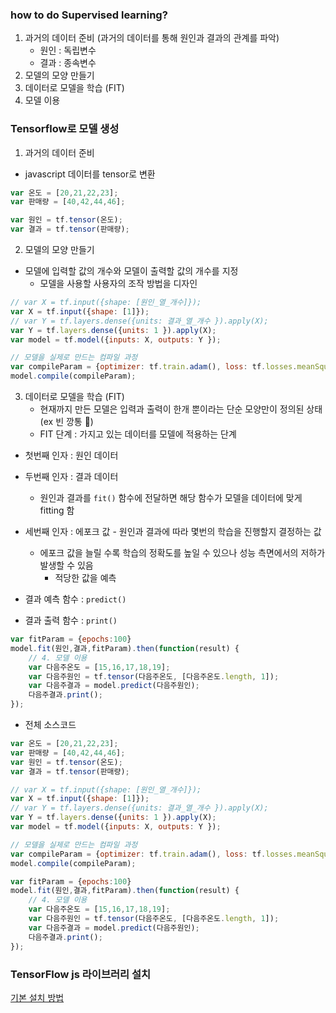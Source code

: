 ### how to do Supervised learning?
1. 과거의 데이터 준비 (과거의 데이터를 통해 원인과 결과의 관계를 파악)
    - 원인 : 독립변수
    - 결과 : 종속변수
2. 모델의 모양 만들기
3. 데이터로 모델을 학습 (FIT)
4. 모델 이용

### Tensorflow로 모델 생성
1. 과거의 데이터 준비
- javascript 데이터를 tensor로 변환
```js
var 온도 = [20,21,22,23];
var 판매량 = [40,42,44,46];

var 원인 = tf.tensor(온도);
var 결과 = tf.tensor(판매량);
```

2. 모델의 모양 만들기
- 모델에 입력할 값의 개수와 모델이 출력할 값의 개수를 지정
    - 모델을 사용할 사용자의 조작 방법을 디자인
```js
// var X = tf.input({shape: [원인_열_개수]});
var X = tf.input({shape: [1]});
// var Y = tf.layers.dense({units: 결과_열_개수 }).apply(X);
var Y = tf.layers.dense({units: 1 }).apply(X);
var model = tf.model({inputs: X, outputs: Y });

// 모델을 실제로 만드는 컴파일 과정
var compileParam = {optimizer: tf.train.adam(), loss: tf.losses.meanSquaredError}
model.compile(compileParam);
```

3. 데이터로 모델을 학습 (FIT)
    - 현재까지 만든 모델은 입력과 출력이 한개 뿐이라는 단순 모양만이 정의된 상태 (ex 빈 깡통 🥛)
    - FIT 단계 : 가지고 있는 데이터를 모델에 적용하는 단계

- 첫번째 인자 : 원인 데이터
- 두번째 인자 : 결과 데이터
    - 원인과 결과를 `fit()` 함수에 전달하면 해당 함수가 모델을 데이터에 맞게 fitting 함
- 세번째 인자 : 에포크 값 - 원인과 결과에 따라 몇번의 학습을 진행할지 결정하는 값
    - 에포크 값을 늘릴 수록 학습의 정확도를 높일 수 있으나 성능 측면에서의 저하가 발생할 수 있음
        - 적당한 값을 예측

- 결과 예측 함수 : `predict()`
- 결과 출력 함수 : `print()`
```js
var fitParam = {epochs:100}
model.fit(원인,결과,fitParam).then(function(result) {
    // 4. 모델 이용
    var 다음주온도 = [15,16,17,18,19];
    var 다음주원인 = tf.tensor(다음주온도, [다음주온도.length, 1]);
    var 다음주결과 = model.predict(다음주원인);
    다음주결과.print();
});
```

- 전체 소스코드
```js
var 온도 = [20,21,22,23];
var 판매량 = [40,42,44,46];
var 원인 = tf.tensor(온도);
var 결과 = tf.tensor(판매량);

// var X = tf.input({shape: [원인_열_개수]});
var X = tf.input({shape: [1]});
// var Y = tf.layers.dense({units: 결과_열_개수 }).apply(X);
var Y = tf.layers.dense({units: 1 }).apply(X);
var model = tf.model({inputs: X, outputs: Y });

// 모델을 실제로 만드는 컴파일 과정
var compileParam = {optimizer: tf.train.adam(), loss: tf.losses.meanSquaredError}
model.compile(compileParam);

var fitParam = {epochs:100}
model.fit(원인,결과,fitParam).then(function(result) {
    // 4. 모델 이용
    var 다음주온도 = [15,16,17,18,19];
    var 다음주원인 = tf.tensor(다음주온도, [다음주온도.length, 1]);
    var 다음주결과 = model.predict(다음주원인);
    다음주결과.print();
});
```

### TensorFlow js 라이브러리 설치
[기본 설치 방법](https://www.tensorflow.org/js/tutorials/setup?hl=ko)  
